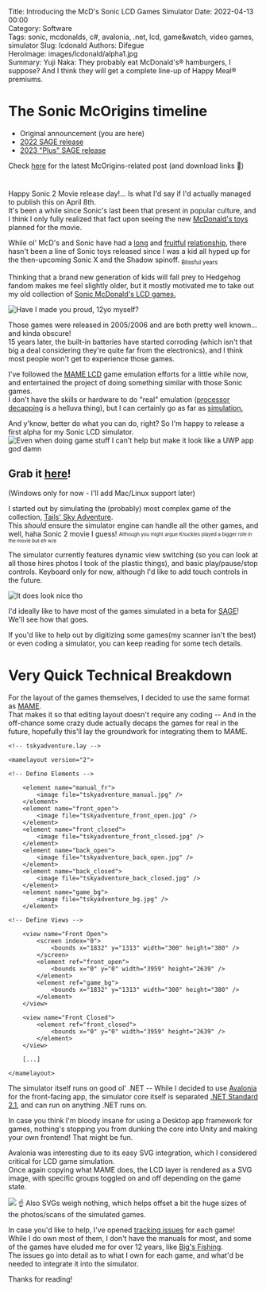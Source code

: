 Title: Introducing the McD's Sonic LCD Games Simulator
Date: 2022-04-13 00:00  
Category: Software  
Tags: sonic, mcdonalds, c#, avalonia, .net, lcd, game&watch, video games, simulator
Slug: lcdonald
Authors: Difegue  
HeroImage: images/lcdonald/alpha1.jpg  
Summary: Yuji Naka: They probably eat McDonald's® hamburgers, I suppose? And I think they will get a complete line-up of Happy Meal® premiums. 

# The Sonic McOrigins timeline

- Original announcement (you are here)  
- [2022 SAGE release](./mcorigins.html)  
- [2023 "Plus" SAGE release](./mcorigins-plus.html)

Check [here](./mcorigins-plus.html) for the latest McOrigins-related post (and download links 🍟)  

# 

Happy Sonic 2 Movie release day!... Is what I'd say if I'd actually managed to publish this on April 8th.  
It's been a while since Sonic's last been that present in popular culture, and I think I only fully realized that fact upon seeing the new [McDonald's toys](https://www.sonicstadium.org/2022/03/more-mcdonalds-sonic-2-happy-meal-toys-leaked/) planned for the movie.  

While ol' McD's and Sonic have had a [long](https://www.sonicstadium.org/2019/02/how-mcdonalds-couldnt-keep-up-with-the-worlds-fastest-hedgehog/) and [fruitful](https://www.sonicstadium.org/2006/01/uk-mcdonalds-sonic-x-happy-meal-promotion-begins/) [relationship](http://info.sonicretro.org/Yuji_Naka_interview_by_Sega.com_(June_14,_2003)), there hasn't been a line of Sonic toys released since I was a kid all hyped up for the then-upcoming Sonic X and the Shadow spinoff. <sub>Blissful years</sub>  

Thinking that a brand new generation of kids will fall prey to Hedgehog fandom makes me feel slightly older, but it mostly motivated me to take out my old collection of [Sonic McDonald's LCD games.](http://info.sonicretro.org/McDonald%27s_Sonic_LCD_games)  

![Have I made you proud, 12yo myself?]({static}/images/lcdonald/games.jpg)  

Those games were released in 2005/2006 and are both pretty well known... and kinda obscure!  
15 years later, the built-in batteries have started corroding (which isn't that big a deal considering they're quite far from the electronics), and I think most people won't get to experience those games.  

I've followed the [MAME LCD](http://blog.archive.org/2018/03/18/some-very-entertaining-plastic-emulated-at-the-archive/) game emulation efforts for a little while now, and entertained the project of doing something similar with those Sonic games.  
I don't have the skills or hardware to do "real" emulation ([processor decapping](http://seanriddle.com/decap.html) is a helluva thing), but I can certainly go as far as [simulation.](https://github.com/BdR76/lcdgame.js#simulation-vs-emulation)  

And y'know, better do what you can do, right? So I'm happy to release a first alpha for my Sonic LCD simulator.  
![Even when doing game stuff I can't help but make it look like a UWP app god damn]({static}/images/lcdonald/alpha1.jpg)  
## Grab it [here](https://github.com/Difegue/LCDonald/releases)!
(Windows only for now - I'll add Mac/Linux support later) 

I started out by simulating the (probably) most complex game of the collection, [Tails' Sky Adventure](http://info.sonicretro.org/Tails_Sky_Adventure).  
This _should_ ensure the simulator engine can handle all the other games, and well, haha Sonic 2 movie I guess! 
<sub><sup>Although you might argue Knuckles played a bigger role in the movie but eh w/e</sup></sub>

The simulator currently features dynamic view switching (so you can look at all those hires photos I took of the plastic things), and basic play/pause/stop controls. Keyboard only for now, although I'd like to add touch controls in the future.  

![It does look nice tho]({static}/images/lcdonald/alpha2.jpg)  

I'd ideally like to have most of the games simulated in a beta for [SAGE](https://twitter.com/SAGExpo/status/1513547421812363266?s=20&t=cxa2H5mMauV4-_UCdRy5NA)!  
We'll see how that goes.  

If you'd like to help out by digitizing some games(my scanner isn't the best) or even coding a simulator, you can keep reading for some tech details. 


# Very Quick Technical Breakdown

For the layout of the games themselves, I decided to use the same format as [MAME](https://docs.mamedev.org/techspecs/layout_files.html).  
That makes it so that editing layout doesn't require any coding -- And in the off-chance some crazy dude actually decaps the games for real in the future, hopefully this'll lay the groundwork for integrating them to MAME.  

```
<!-- tskyadventure.lay -->

<mamelayout version="2">

<!-- Define Elements -->

	<element name="manual_fr">
		<image file="tskyadventure_manual.jpg" />
	</element>
	<element name="front_open">
		<image file="tskyadventure_front_open.jpg" />
	</element>
	<element name="front_closed">
		<image file="tskyadventure_front_closed.jpg" />
	</element>
	<element name="back_open">
		<image file="tskyadventure_back_open.jpg" />
	</element>
	<element name="back_closed">
		<image file="tskyadventure_back_closed.jpg" />
	</element>
	<element name="game_bg">
		<image file="tskyadventure_bg.jpg" />
	</element>
	
<!-- Define Views -->
	
	<view name="Front Open">
		<screen index="0">
			<bounds x="1832" y="1313" width="300" height="380" />
		</screen>
		<element ref="front_open">
			<bounds x="0" y="0" width="3959" height="2639" />
		</element>
		<element ref="game_bg">
			<bounds x="1832" y="1313" width="300" height="380" />
		</element>
	</view>

	<view name="Front Closed">
		<element ref="front_closed">
			<bounds x="0" y="0" width="3959" height="2639" />
		</element>
	</view>

    [...]

</mamelayout>

```  

The simulator itself runs on good ol' .NET -- While I decided to use [Avalonia](http://avaloniaui.net/) for the front-facing app, the simulator core itself is separated [.NET Standard 2.1](https://christianfindlay.com/2020/12/21/net-standard/), and can run on anything .NET runs on.  

In case you think I'm bloody insane for using a Desktop app framework for games, nothing's stopping you from dunking the core into Unity and making your own frontend! That might be fun.  

Avalonia was interesting due to its easy SVG integration, which I considered critical for LCD game simulation.  
Once again copying what MAME does, the LCD layer is rendered as a SVG image, with specific groups toggled on and off depending on the game state.  

<img src="{static}/images/lcdonald/tskyadventure.svg"/>  
☝️ Also SVGs weigh nothing, which helps offset a bit the huge sizes of the photos/scans of the simulated games.  

In case you'd like to help, I've opened [tracking issues](https://github.com/Difegue/LCDonald/issues) for each game!  
While I do own most of them, I don't have the manuals for most, and some of the games have eluded me for over 12 years, like [Big's Fishing](http://info.sonicretro.org/Big%27s_Fishing).  
The issues go into detail as to what I own for each game, and what'd be needed to integrate it into the simulator.  

Thanks for reading!
